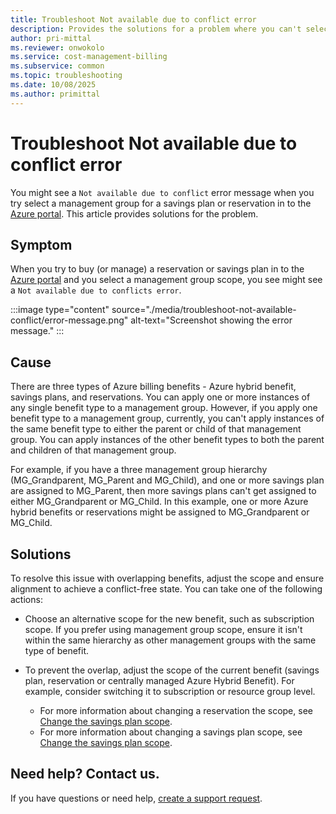 ```yaml
---
title: Troubleshoot Not available due to conflict error
description: Provides the solutions for a problem where you can't select a management group for a reservation or a savings plan.
author: pri-mittal
ms.reviewer: onwokolo
ms.service: cost-management-billing
ms.subservice: common
ms.topic: troubleshooting
ms.date: 10/08/2025
ms.author: primittal
---
```


# Troubleshoot Not available due to conflict error

You might see a `Not available due to conflict` error message when you try select a management group for a savings plan or reservation in to the [Azure portal](https://portal.azure.com/). This article provides solutions for the problem.

## Symptom

When you try to buy (or manage) a reservation or savings plan in to the [Azure portal](https://portal.azure.com/) and you select a management group scope, you see might see a `Not available due to conflicts error`.

:::image type="content" source="./media/troubleshoot-not-available-conflict/error-message.png" alt-text="Screenshot showing the error message."  :::

## Cause

There are three types of Azure billing benefits - Azure hybrid benefit, savings plans, and reservations. You can apply one or more instances of any single benefit type to a management group. However, if you apply one benefit type to a management group, currently, you can't apply instances of the same benefit type to either the parent or child of that management group. You can apply instances of the other benefit types to both the parent and children of that management group.

For example, if you have a three management group hierarchy (MG_Grandparent, MG_Parent and MG_Child), and one or more savings plan are assigned to MG_Parent, then more savings plans can't get assigned to either MG_Grandparent or MG_Child. In this example, one or more Azure hybrid benefits or reservations might be assigned to MG_Grandparent or MG_Child.

## Solutions

To resolve this issue with overlapping benefits, adjust the scope and ensure alignment to achieve a conflict-free state. You can take one of the following actions:

- Choose an alternative scope for the new benefit, such as subscription scope. If you prefer using management group scope, ensure it isn't within the same hierarchy as other management groups with the same type of benefit.
-  To prevent the overlap, adjust the scope of the current benefit (savings plan, reservation or centrally managed Azure Hybrid Benefit). For example, consider switching it to subscription or resource group level.

    - For more information about changing a reservation the scope, see [Change the savings plan scope](../reservations/manage-reserved-vm-instance.md#change-the-reservation-scope).
    - For more information about changing a savings plan scope, see [Change the savings plan scope](../savings-plan/manage-savings-plan.md#change-the-savings-plan-scope).

## Need help? Contact us.

If you have questions or need help, [create a support request](https://go.microsoft.com/fwlink/?linkid=2083458).
